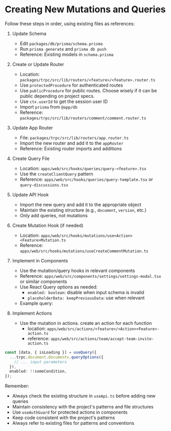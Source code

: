 # Creating New Mutations and Queries

Follow these steps in order, using existing files as references:

1. Update Schema

   - Edit `packages/db/prisma/schema.prisma`
   - Run `prisma generate` and `prisma db push`
   - Reference: Existing models in `schema.prisma`

2. Create or Update Router

   - Location: `packages/trpc/src/lib/routers/<feature>/<feature>.router.ts`
   - Use `protectedProcedure` for authenticated routes
   - Use `publicProcedure` for public routes. Choose wisely if it can be public depending on project specs.
   - Use `ctx.userId` to get the session user ID
   - Import `prisma` from `@app/db`
   - Reference: `packages/trpc/src/lib/routers/comment/comment.router.ts`

3. Update App Router

   - File: `packages/trpc/src/lib/routers/app.router.ts`
   - Import the new router and add it to the `appRouter`
   - Reference: Existing router imports and additions

4. Create Query File

   - Location: `apps/web/src/hooks/queries/query-<feature>.tsx`
   - Use the `createClientQuery` pattern
   - Reference: `apps/web/src/hooks/queries/query-template.tsx` or `query-discussions.tsx`

5. Update API Hook

   - Import the new query and add it to the appropriate object
   - Maintain the existing structure (e.g., `document`, `version`, etc.)
   - Only add queries, not mutations

6. Create Mutation Hook (if needed)

   - Location: `apps/web/src/hooks/mutations/use<Action><Feature>Mutation.ts`
   - Reference: `apps/web/src/hooks/mutations/useCreateCommentMutation.ts`

7. Implement in Components

   - Use the mutation/query hooks in relevant components
   - Reference: `apps/web/src/components/settings/settings-modal.tsx` or similar components
   - Use React Query options as needed:
     - `enabled: boolean`: disable when input schema is invalid
     - `placeholderData: keepPreviousData`: use when relevant
   - Example query:

8. Implement Actions

   - Use the mutation in actions. create an action for each function
      - location: `apps/web/src/actions/<feature>/<Action><Feature>-action.ts`
      - reference: `apps/web/src/actions/team/accept-team-invite-action.ts`

```ts
const [data, { isLoading }] = useQuery({
  ...trpc.document.documents.queryOptions({
    // ... input parameters
  }),
  enabled: !!someCondition,
});
```

Remember:

- Always check the existing structure in `useApi.ts` before adding new queries
- Maintain consistency with the project's patterns and file structures
- Use `useAuthGuard` for protected actions in components
- Keep code consistent with the project's patterns
- Always refer to existing files for patterns and conventions
